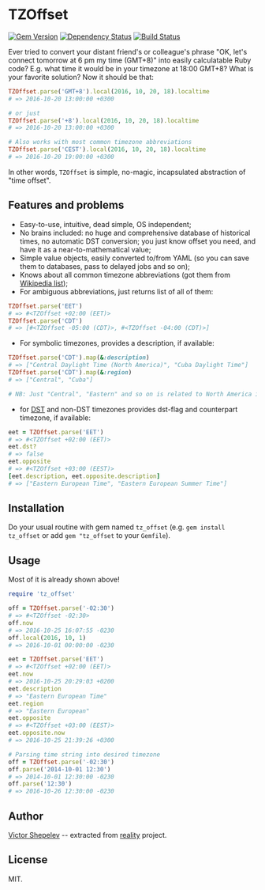 # TZOffset

[![Gem Version](https://badge.fury.io/rb/tz_offset.svg)](http://badge.fury.io/rb/tz_offset)
[![Dependency Status](https://gemnasium.com/molybdenum-99/tz_offset.svg)](https://gemnasium.com/molybdenum-99/tz_offset)
[![Build Status](https://travis-ci.org/molybdenum-99/tz_offset.svg?branch=master)](https://travis-ci.org/molybdenum-99/tz_offset)

Ever tried to convert your distant friend's or colleague's phrase "OK, let's connect tomorrow
at 6 pm my time (GMT+8)" into easily calculatable Ruby code? E.g. what time it would be in your
timezone at 18:00 GMT+8? What is your favorite solution? Now it should be that:

```ruby
TZOffset.parse('GMT+8').local(2016, 10, 20, 18).localtime
# => 2016-10-20 13:00:00 +0300

# or just
TZOffset.parse('+8').local(2016, 10, 20, 18).localtime
# => 2016-10-20 13:00:00 +0300

# Also works with most common timezone abbreviations
TZOffset.parse('CEST').local(2016, 10, 20, 18).localtime
# => 2016-10-20 19:00:00 +0300
```

In other words, `TZOffset` is simple, no-magic, incapsulated abstraction of "time offset".

## Features and problems

* Easy-to-use, intuitive, dead simple, OS independent;
* No brains included: no huge and comprehensive database of historical times, no automatic
  DST conversion; you just know offset you need, and have it as a near-to-mathematical
  value;
* Simple value objects, easily converted to/from YAML (so you can save them to databases,
  pass to delayed jobs and so on);
* Knows about all common timezone abbreviations (got them from
  [Wikipedia list](https://en.wikipedia.org/wiki/List_of_time_zone_abbreviations));
* For ambiguous abbreviations, just returns list of all of them:

```ruby
TZOffset.parse('EET')
# => #<TZOffset +02:00 (EET)>
TZOffset.parse('CDT')
# => [#<TZOffset -05:00 (CDT)>, #<TZOffset -04:00 (CDT)>]
```

* For symbolic timezones, provides a description, if available:

```ruby
TZOffset.parse('CDT').map(&:description)
# => ["Central Daylight Time (North America)", "Cuba Daylight Time"]
TZOffset.parse('CDT').map(&:region)
# => ["Central", "Cuba"]

# NB: Just "Central", "Eastern" and so on is related to North America in timezones nomenclature
```

* for [DST](https://en.wikipedia.org/wiki/Daylight_saving_time) and non-DST timezones provides
  dst-flag and counterpart timezone, if available:

```ruby
eet = TZOffset.parse('EET')
# => #<TZOffset +02:00 (EET)>
eet.dst?
# => false
eet.opposite
# => #<TZOffset +03:00 (EEST)>
[eet.description, eet.opposite.description]
# => ["Eastern European Time", "Eastern European Summer Time"]
```

## Installation

Do your usual routine with gem named `tz_offset` (e.g. `gem install tz_offset` or add
`gem "tz_offset` to your `Gemfile`).

## Usage

Most of it is already shown above!

```ruby
require 'tz_offset'

off = TZOffset.parse('-02:30')
# => #<TZOffset -02:30>
off.now
# => 2016-10-25 16:07:55 -0230
off.local(2016, 10, 1)
# => 2016-10-01 00:00:00 -0230

eet = TZOffset.parse('EET')
# => #<TZOffset +02:00 (EET)>
eet.now
# => 2016-10-25 20:29:03 +0200
eet.description
# => "Eastern European Time"
eet.region
# => "Eastern European"
eet.opposite
# => #<TZOffset +03:00 (EEST)>
eet.opposite.now
# => 2016-10-25 21:39:26 +0300

# Parsing time string into desired timezone
off = TZOffset.parse('-02:30')
off.parse('2014-10-01 12:30')
# => 2014-10-01 12:30:00 -0230
off.parse('12:30')
# => 2016-10-26 12:30:00 -0230
```

## Author

[Victor Shepelev](http://zverok.github.io/) -- extracted from [reality](https://github.com/molybdenum-99/reality)
project.

## License

MIT.
